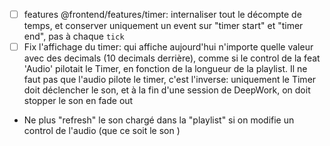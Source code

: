 
- [ ] features @frontend/features/timer: internaliser tout le décompte de temps, et conserver uniquement un event sur "timer start" et "timer end", pas à chaque `tick` 
- [ ] Fix l'affichage du timer: qui affiche aujourd'hui n'importe quelle valeur avec des decimals (10 decimals derrière), comme si le control de la feat 'Audio' pilotait le Timer, en fonction de la longueur de la playlist. Il ne faut pas que l'audio pilote le timer, c'est l'inverse: uniquement le Timer doit déclencher le son, et à la fin d'une session de DeepWork, on doit stopper le son en fade out
- Ne plus "refresh" le son chargé dans la "playlist" si on modifie un control de l'audio (que ce soit le son )